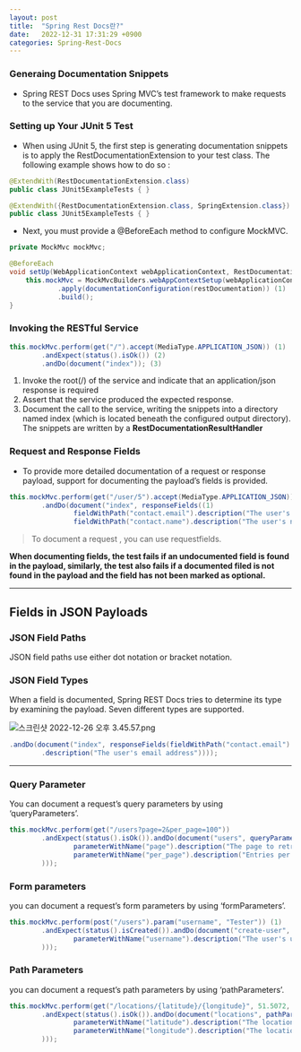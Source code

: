```yaml
---
layout: post
title:  "Spring Rest Docs란?"
date:   2022-12-31 17:31:29 +0900
categories: Spring-Rest-Docs 
---
```


### Generaing Documentation Snippets

- Spring REST Docs uses Spring MVC’s test framework to make requests to the service that you are documenting.

### Setting up Your JUnit 5 Test

- When using JUnit 5, the first step is generating documentation snippets is to apply the RestDocumentationExtension to your test class. The following example shows how to do so :

```java
@ExtendWith(RestDocumentationExtension.class)
public class JUnit5ExampleTests { } 

@ExtendWith({RestDocumentationExtension.class, SpringExtension.class})
public class JUnit5ExampleTests { }
```

- Next, you must provide a @BeforeEach method to configure MockMVC.

```java
private MockMvc mockMvc;

@BeforeEach
void setUp(WebApplicationContext webApplicationContext, RestDocumentationContextProvider restDocumentation) {
	this.mockMvc = MockMvcBuilders.webAppContextSetup(webApplicationContext)
			.apply(documentationConfiguration(restDocumentation)) (1)
			.build();
}
```

### Invoking the RESTful Service

```java
this.mockMvc.perform(get("/").accept(MediaType.APPLICATION_JSON)) (1)
		.andExpect(status().isOk()) (2)
		.andDo(document("index")); (3)
```

1. Invoke the root(/) of the service and indicate that an application/json response is required
2. Assert that the service produced the expected response.
3. Document the call to the service, writing the snippets into a directory named index (which is located beneath the configured output directory). The snippets are written by a **RestDocumentationResultHandler**

### Request and Response Fields

- To provide more detailed documentation of a request or response payload, support for documenting the payload’s fields is provided.

```java
this.mockMvc.perform(get("/user/5").accept(MediaType.APPLICATION_JSON)).andExpect(status().isOk())
		.andDo(document("index", responseFields((1)
				fieldWithPath("contact.email").description("The user's email address"), (2)
				fieldWithPath("contact.name").description("The user's name")))); (3)
```

> To document a request , you can use requestfields.
>

**When documenting fields, the test fails if an undocumented field is found in the payload, similarly, the test also fails if a documented filed is not found in the payload and the field has not been marked as optional.**

---

## Fields in JSON Payloads

### JSON Field Paths

JSON field paths use either dot notation or bracket notation.

### JSON Field Types

When a field is documented, Spring REST Docs tries to determine its type by examining the payload. Seven different types are supported.

![스크린샷 2022-12-26 오후 3.45.57.png](https://s3-us-west-2.amazonaws.com/secure.notion-static.com/42bd1c1f-c6a4-4701-bd6b-7fa8d8145e1d/%E1%84%89%E1%85%B3%E1%84%8F%E1%85%B3%E1%84%85%E1%85%B5%E1%86%AB%E1%84%89%E1%85%A3%E1%86%BA_2022-12-26_%E1%84%8B%E1%85%A9%E1%84%92%E1%85%AE_3.45.57.png)

```java
.andDo(document("index", responseFields(fieldWithPath("contact.email").type(JsonFieldType.STRING) (1)
		.description("The user's email address"))));
```

---

### Query Parameter

You can document a request’s query parameters by using ‘queryParameters’.

```java
this.mockMvc.perform(get("/users?page=2&per_page=100")) 
		.andExpect(status().isOk()).andDo(document("users", queryParameters(
				parameterWithName("page").description("The page to retrieve"), 
				parameterWithName("per_page").description("Entries per page") 
		)));
```

### Form parameters

you can document a request’s form parameters by using ‘formParameters’.

```java
this.mockMvc.perform(post("/users").param("username", "Tester")) (1)
		.andExpect(status().isCreated()).andDo(document("create-user", formParameters((2)
				parameterWithName("username").description("The user's username") (3)
		)));
```

### Path Parameters

you can document a request’s path parameters by using ‘pathParameters’.

```java
this.mockMvc.perform(get("/locations/{latitude}/{longitude}", 51.5072, 0.1275)) (1)
		.andExpect(status().isOk()).andDo(document("locations", pathParameters((2)
				parameterWithName("latitude").description("The location's latitude"), (3)
				parameterWithName("longitude").description("The location's longitude") (4)
		)));
```
